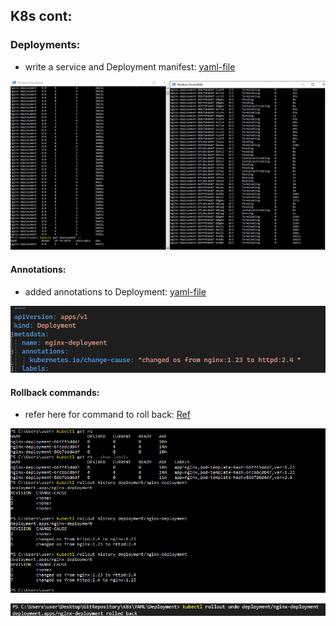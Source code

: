K8s cont:
-----------------

### Deployments:

* write a service and Deployment manifest:
[yaml-file](/K8s/YAML/Deployment/nginx-deployment.yaml)

![Output](./Images/Capture12.PNG)

#### Annotations:
* added annotations to Deployment:
[yaml-file](/K8s/YAML/Deployment/nginx-deployment.yaml)

![Output](./Images/Capture14.PNG)

#### Rollback commands:
*  refer here for command to roll back: [Ref](https://kubernetes.io/docs/concepts/workloads/controllers/deployment/#rolling-back-to-a-previous-revision)

![Output](./Images/Capture13.PNG)

![Output](./Images/Capture15.PNG)





